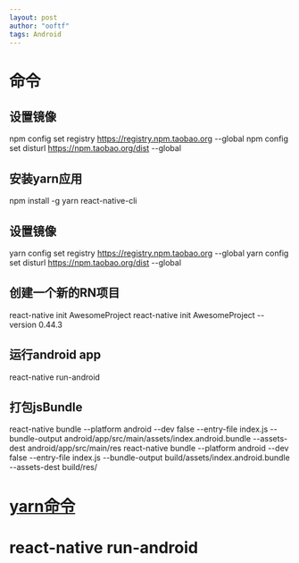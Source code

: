 ```yaml
---
layout: post
author: "ooftf"
tags: Android
---
```


# 命令
## 设置镜像
npm config set registry https://registry.npm.taobao.org --global
npm config set disturl https://npm.taobao.org/dist --global
## 安装yarn应用
npm install -g yarn react-native-cli
## 设置镜像
yarn config set registry https://registry.npm.taobao.org --global
yarn config set disturl https://npm.taobao.org/dist --global
## 创建一个新的RN项目
react-native init AwesomeProject
react-native init AwesomeProject --version 0.44.3
## 运行android app
react-native run-android
## 打包jsBundle
react-native bundle --platform android --dev false --entry-file index.js --bundle-output android/app/src/main/assets/index.android.bundle --assets-dest android/app/src/main/res
react-native bundle --platform android --dev false --entry-file index.js --bundle-output build/assets/index.android.bundle --assets-dest build/res/
# [yarn命令](https://yarn.bootcss.com/docs/usage/)

# react-native run-android

